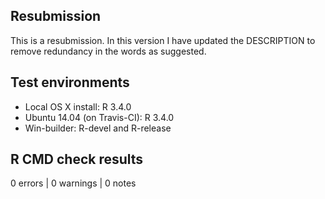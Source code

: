 ## Resubmission

This is a resubmission. In this version I have updated the DESCRIPTION to remove redundancy in the words as suggested.

## Test environments

* Local OS X install: R 3.4.0
* Ubuntu 14.04 (on Travis-CI): R 3.4.0
* Win-builder: R-devel and R-release

## R CMD check results

0 errors | 0 warnings | 0 notes
